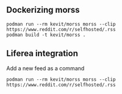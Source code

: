 ## Dockerizing morss

```
podman run --rm kevit/morss morss --clip https://www.reddit.com/r/selfhosted/.rss
podman build -t kevit/morss .   
```

## Liferea integration

Add a new feed as a command

```
podman run --rm kevit/morss morss --clip https://www.reddit.com/r/selfhosted/.rss
```
